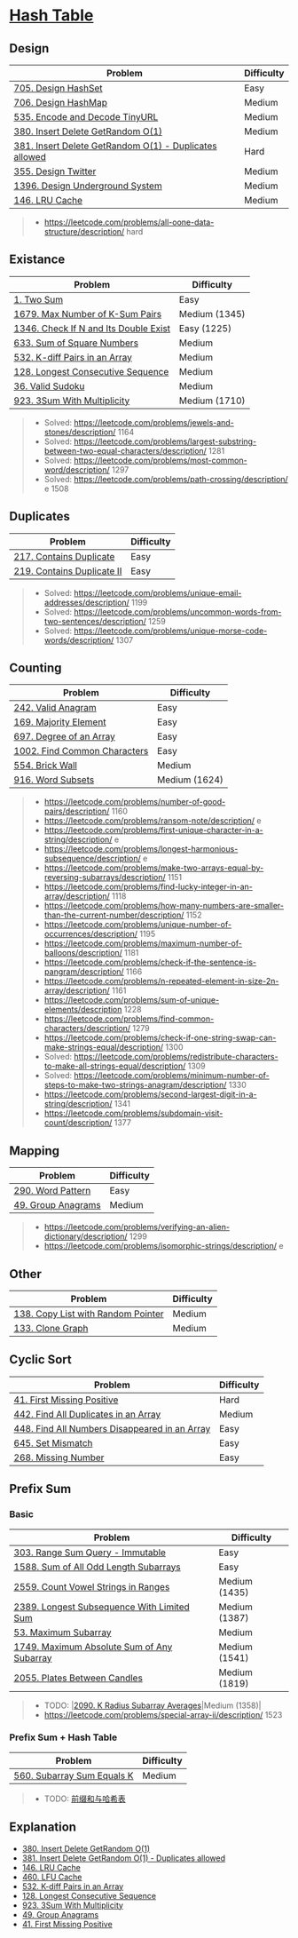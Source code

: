 # [Hash Table](../topics/hash-table.md)

## Design
| Problem          | Difficulty |
|------------------|------------|
|[705. Design HashSet](../leetcode/705.design-hashset.md)|Easy|
|[706. Design HashMap](../leetcode/706.design-hashmap.md)|Medium|
|[535. Encode and Decode TinyURL](../leetcode/535.encode-and-decode-tinyurl.md)|Medium|
|[380. Insert Delete GetRandom O(1)](../leetcode/380.insert-delete-getrandom-o1.md)|Medium|
|[381. Insert Delete GetRandom O(1) - Duplicates allowed](../leetcode/381.insert-delete-getrandom-o1-duplicates-allowed.md)|Hard|
|[355. Design Twitter](../leetcode/355.design-twitter.md)|Medium|
|[1396. Design Underground System](../leetcode/1396.design-underground-system.md)|Medium|
|[146. LRU Cache](../leetcode/146.lru-cache.md)|Medium|

> * https://leetcode.com/problems/all-oone-data-structure/description/ hard

## Existance
| Problem          | Difficulty |
|------------------|------------|
|[1. Two Sum](../leetcode/1.two-sum.md)|Easy|
|[1679. Max Number of K-Sum Pairs](../leetcode/1679.max-number-of-k-sum-pairs.md)|Medium (1345)|
|[1346. Check If N and Its Double Exist](../leetcode/1346.check-if-n-and-its-double-exist.md)|Easy (1225)|
|[633. Sum of Square Numbers](../leetcode/633.sum-of-square-numbers.md)|Medium|
|[532. K-diff Pairs in an Array](../leetcode/532.k-diff-pairs-in-an-array.md)|Medium|
|[128. Longest Consecutive Sequence](../leetcode/128.longest-consecutive-sequence.md)|Medium|
|[36. Valid Sudoku](../leetcode/36.valid-sudoku.md)|Medium|
|[923. 3Sum With Multiplicity](../leetcode/923.3sum-with-multiplicity.md)|Medium (1710)|

> * Solved: https://leetcode.com/problems/jewels-and-stones/description/ 1164
> * Solved: https://leetcode.com/problems/largest-substring-between-two-equal-characters/description/ 1281
> * Solved: https://leetcode.com/problems/most-common-word/description/ 1297
> * Solved: https://leetcode.com/problems/path-crossing/description/ e 1508

## Duplicates
| Problem          | Difficulty |
|------------------|------------|
|[217. Contains Duplicate](../leetcode/217.contains-duplicate.md)|Easy|
|[219. Contains Duplicate II](../leetcode/219.contains-duplicate-ii.md)|Easy|

> * Solved: https://leetcode.com/problems/unique-email-addresses/description/ 1199
> * Solved: https://leetcode.com/problems/uncommon-words-from-two-sentences/description/ 1259
> * Solved: https://leetcode.com/problems/unique-morse-code-words/description/ 1307

## Counting
| Problem          | Difficulty |
|------------------|------------|
|[242. Valid Anagram](../leetcode/242.valid-anagram.md)|Easy|
|[169. Majority Element](../leetcode/169.majority-element.md)|Easy|
|[697. Degree of an Array](../leetcode/697.degree-of-an-array.md)|Easy|
|[1002. Find Common Characters](../leetcode/1002.find-common-characters.md)|Easy|
|[554. Brick Wall](../leetcode/554.brick-wall.md)|Medium|
|[916. Word Subsets](../leetcode/916.word-subsets.md)|Medium (1624)|

> * https://leetcode.com/problems/number-of-good-pairs/description/ 1160
> * https://leetcode.com/problems/ransom-note/description/ e
> * https://leetcode.com/problems/first-unique-character-in-a-string/description/ e
> * https://leetcode.com/problems/longest-harmonious-subsequence/description/ e
> * https://leetcode.com/problems/make-two-arrays-equal-by-reversing-subarrays/description/ 1151
> * https://leetcode.com/problems/find-lucky-integer-in-an-array/description/ 1118
> * https://leetcode.com/problems/how-many-numbers-are-smaller-than-the-current-number/description/ 1152
> * https://leetcode.com/problems/unique-number-of-occurrences/description/ 1195
> * https://leetcode.com/problems/maximum-number-of-balloons/description/ 1181
> * https://leetcode.com/problems/check-if-the-sentence-is-pangram/description/ 1166
> * https://leetcode.com/problems/n-repeated-element-in-size-2n-array/description/ 1161
> * https://leetcode.com/problems/sum-of-unique-elements/description 1228 
> * https://leetcode.com/problems/find-common-characters/description/ 1279
> * https://leetcode.com/problems/check-if-one-string-swap-can-make-strings-equal/description/ 1300
> * Solved: https://leetcode.com/problems/redistribute-characters-to-make-all-strings-equal/description/ 1309
> * Solved: https://leetcode.com/problems/minimum-number-of-steps-to-make-two-strings-anagram/description/ 1330
> * https://leetcode.com/problems/second-largest-digit-in-a-string/description/ 1341
> * https://leetcode.com/problems/subdomain-visit-count/description/ 1377

## Mapping
| Problem          | Difficulty |
|------------------|------------|
|[290. Word Pattern](../leetcode/290.word-pattern.md)|Easy|
|[49. Group Anagrams](../leetcode/49.group-anagrams.md)|Medium|

> * https://leetcode.com/problems/verifying-an-alien-dictionary/description/ 1299
> * https://leetcode.com/problems/isomorphic-strings/description/ e

## Other
| Problem          | Difficulty |
|------------------|------------|
|[138. Copy List with Random Pointer](../leetcode/138.copy-list-with-random-pointers.md)|Medium|
|[133. Clone Graph](../leetcode/133.clone-graph.md)|Medium|

## Cyclic Sort
| Problem          | Difficulty |
|------------------|------------|
|[41. First Missing Positive](../leetcode/41.first-missing-positive.md)|Hard|
|[442. Find All Duplicates in an Array](../leetcode/442.find-all-duplicates-in-an-array.md)|Medium|
|[448. Find All Numbers Disappeared in an Array](../leetcode/448.find-all-numbers-disappeared-in-an-array.md)|Easy|
|[645. Set Mismatch](../leetcode/645.set-mismatch.md)|Easy|
|[268. Missing Number](../leetcode/268.missing-number.md)|Easy|

## Prefix Sum 
### Basic
| Problem          | Difficulty |
|------------------|------------|
|[303. Range Sum Query - Immutable](../leetcode/303.range-sum-query-immutable.md)|Easy|
|[1588. Sum of All Odd Length Subarrays](../leetcode/1588.sum-of-all-odd-length-subarrays.md)|Easy|
|[2559. Count Vowel Strings in Ranges](../leetcode/2559.count-vowel-strings-in-ranges.md)|Medium (1435)|
|[2389. Longest Subsequence With Limited Sum](../leetcode/2389.longest-subsequence-with-limited-sum.md)|Medium (1387)|
|[53. Maximum Subarray](../leetcode/53.maximum-subarray.md)|Medium|
|[1749. Maximum Absolute Sum of Any Subarray](../leetcode/1749.maximum-absolute-sum-of-any-subarray.md)|Medium (1541)|
|[2055. Plates Between Candles](../leetcode/2055.plates-between-candle.md)|Medium (1819)|

> * TODO: |[2090. K Radius Subarray Averages](../leetcode/2090.k-radius-subarray-averages.md)|Medium (1358)|
> * https://leetcode.com/problems/special-array-ii/description/ 1523

### Prefix Sum + Hash Table
| Problem          | Difficulty |
|------------------|------------|
|[560. Subarray Sum Equals K](../leetcode/560.subarray-sum-equals-k.md)|Medium|

> * TODO: [前缀和与哈希表](https://huxulm.github.io/lc-rating/list/data_structure#57bd9b702cc3a23859ac62ef7232ab19)

## Explanation
* [380. Insert Delete GetRandom O(1)](https://www.youtube.com/watch?v=jE6VIeQxzLU)
* [381. Insert Delete GetRandom O(1) - Duplicates allowed](https://www.youtube.com/watch?v=IqUJz-enhGA)
* [146. LRU Cache](https://www.youtube.com/watch?v=jX_k2FIhRI0)
* [460. LFU Cache](https://www.youtube.com/watch?v=EpLALCho36w)
* [532. K-diff Pairs in an Array](https://github.com/wisdompeak/LeetCode/tree/master/Two_Pointers/532.K-diff-Pairs-in-an-Array)
* [128. Longest Consecutive Sequence](https://www.youtube.com/watch?v=QnBcLxgeeGs)
* [923. 3Sum With Multiplicity](https://github.com/wisdompeak/LeetCode/tree/master/Two_Pointers/923.3Sum-With-Multiplicity)
* [49. Group Anagrams](https://github.com/wisdompeak/LeetCode/tree/master/Hash/049.Group-Anagrams)
* [41. First Missing Positive](https://www.youtube.com/watch?v=SRsT9iHb4OE)